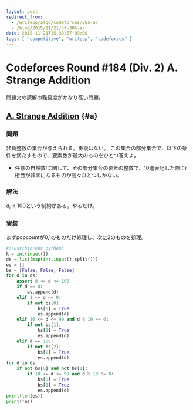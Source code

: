 ```yaml
---
layout: post
redirect_from:
  - /writeup/algo/codeforces/305-a/
  - /blog/2015/11/21/cf-305-a/
date: 2015-11-21T15:38:57+09:00
tags: [ "competitive", "writeup", "codeforces" ]
---
```


# Codeforces Round #184 (Div. 2) A. Strange Addition

問題文の読解の難易度がかなり高い問題。

<!-- more -->

## [A. Strange Addition](http://codeforces.com/contest/305/problem/A) {#a}

### 問題

非負整数の集合が与えられる。重複はない。
この集合の部分集合で、以下の条件を満たすもので、要素数が最大のものをひとつ答えよ。

-   任意の自然数$i$に関して、その部分集合の要素の整数で、10進表記した際に$i$桁目が非零になるものが高々ひとつしかない。

### 解法

$d_i \le 100$という制約がある。やるだけ。

### 実装

まずpopcountが0,1のものだけ処理し、次に2のものを処理。

``` python
#!/usr/bin/env python3
k = int(input())
ds = list(map(int,input().split()))
es = []
bs = [False, False, False]
for d in ds:
    assert 0 <= d <= 100
    if d == 0:
        es.append(d)
    elif 1 <= d <= 9:
        if not bs[0]:
            bs[0] = True
            es.append(d)
    elif 10 <= d <= 99 and d % 10 == 0:
        if not bs[1]:
            bs[1] = True
            es.append(d)
    elif d == 100:
        if not bs[2]:
            bs[2] = True
            es.append(d)
for d in ds:
    if not bs[0] and not bs[1]:
        if 10 <= d <= 99 and d % 10 != 0:
            bs[0] = True
            bs[1] = True
            es.append(d)
print(len(es))
print(*es)
```

